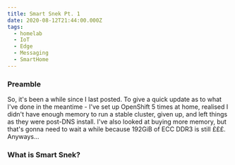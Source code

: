 ```yaml
---
title: Smart Snek Pt. 1
date: 2020-08-12T21:44:00.000Z
tags:
  - homelab
  - IoT
  - Edge
  - Messaging
  - SmartHome
---
```


### Preamble

So, it's been a while since I last posted. To give a quick update as to what I've done in the meantime - I've set up OpenShift 5 times at home, realised I didn't have enough memory to run a stable cluster, given up, and left things as they were post-DNS install. I've also looked at buying more memory, but that's gonna need to wait a while because 192GiB of ECC DDR3 is still £££. Anyways...


### What is Smart Snek?



